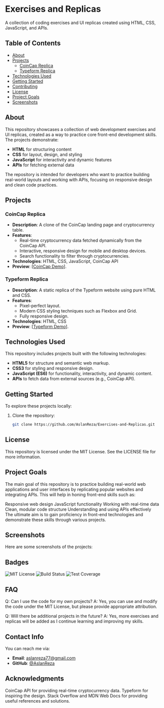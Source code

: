# Exercises and Replicas

A collection of coding exercises and UI replicas created using HTML, CSS, JavaScript, and APIs.

## Table of Contents

- [About](#about)
- [Projects](#projects)
  - [CoinCap Replica](#coincap-replica)
  - [Typeform Replica](#typeform-replica)
- [Technologies Used](#technologies-used)
- [Getting Started](#getting-started)
- [Contributing](#contributing)
- [License](#license)
- [Project Goals](#project-goals)
- [Screenshots](#screenshots)

## About

This repository showcases a collection of web development exercises and UI replicas, created as a way to practice core front-end development skills. The projects demonstrate:

- **HTML** for structuring content
- **CSS** for layout, design, and styling
- **JavaScript** for interactivity and dynamic features
- **APIs** for fetching external data

The repository is intended for developers who want to practice building real-world layouts and working with APIs, focusing on responsive design and clean code practices.

## Projects

### CoinCap Replica

- **Description**: A clone of the CoinCap landing page and cryptocurrency table.
- **Features**:
  - Real-time cryptocurrency data fetched dynamically from the CoinCap API.
  - Interactive, responsive design for mobile and desktop devices.
  - Search functionality to filter through cryptocurrencies.
- **Technologies**: HTML, CSS, JavaScript, CoinCap API
- **Preview**: [[CoinCap Demo](https://coin-cap-sample.vercel.app//)].

### Typeform Replica

- **Description**: A static replica of the Typeform website using pure HTML and CSS.
- **Features**:
  - Pixel-perfect layout.
  - Modern CSS styling techniques such as Flexbox and Grid.
  - Fully responsive design.
- **Technologies**: HTML, CSS
- **Preview**: [[Typeform Demo](https://typeform-sample.netlify.app/)].

## Technologies Used

This repository includes projects built with the following technologies:

- **HTML5** for structure and semantic web markup.
- **CSS3** for styling and responsive design.
- **JavaScript (ES6)** for functionality, interactivity, and dynamic content.
- **APIs** to fetch data from external sources (e.g., CoinCap API).

## Getting Started

To explore these projects locally:

1. Clone the repository:
   ```bash
   git clone https://github.com/AslanReza/Exercises-and-Replicas.git
   ```

## License

This repository is licensed under the MIT License. See the LICENSE file for more information.

## Project Goals

The main goal of this repository is to practice building real-world web applications and user interfaces by replicating popular websites and integrating APIs. This will help in honing front-end skills such as:

Responsive web design
JavaScript functionality
Working with real-time data
Clean, modular code structure
Understanding and using APIs effectively
The ultimate aim is to gain proficiency in front-end technologies and demonstrate these skills through various projects.

## Screenshots

Here are some screenshots of the projects:

## Badges

![MIT License](https://img.shields.io/badge/license-MIT-green)
![Build Status](https://img.shields.io/badge/build-passing-brightgreen) 
![Test Coverage](https://img.shields.io/badge/coverage-100%25-brightgreen)

## FAQ
Q: Can I use the code for my own projects?
A: Yes, you can use and modify the code under the MIT License, but please provide appropriate attribution.

Q: Will there be additional projects in the future?
A: Yes, more exercises and replicas will be added as I continue learning and improving my skills.

## Contact Info

You can reach me via:
- **Email**: aslanreza77@gmail.com
- **GitHub**: [@AslanReza](https://github.com/AslanReza)

## Acknowledgments
CoinCap API for providing real-time cryptocurrency data.
Typeform for inspiring the design.
Stack Overflow and MDN Web Docs for providing useful references and solutions.